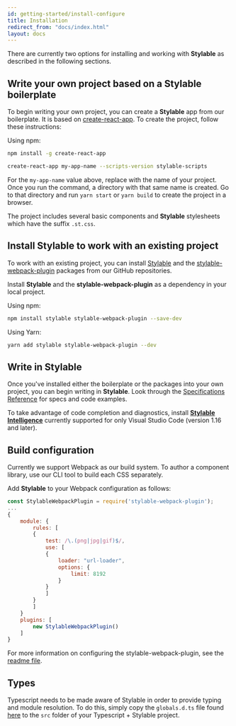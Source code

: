 ```yaml
---
id: getting-started/install-configure
title: Installation
redirect_from: "docs/index.html"
layout: docs
---
```


There are currently two options for installing and working with **Stylable** as described in the following sections.

## Write your own project based on a Stylable boilerplate

To begin writing your own project, you can create a **Stylable** app from our boilerplate. It is based on [create-react-app](https://github.com/facebookincubator/create-react-app). To create the project, follow these instructions: 

Using npm:
```bash
npm install -g create-react-app

create-react-app my-app-name --scripts-version stylable-scripts
```
For the `my-app-name` value above, replace with the name of your project. Once you run the command, a directory with that same name is created. Go to that directory and run `yarn start` or `yarn build` to create the project in a browser.

The project includes several basic components and **Stylable** stylesheets which have the suffix `.st.css`. 

## Install Stylable to work with an existing project

To work with an existing project, you can install [Stylable](https://github.com/wix/stylable) and the [stylable-webpack-plugin](https://github.com/wix/stylable-webpack-plugin) packages from our GitHub repositories. 

Install **Stylable** and the **stylable-webpack-plugin** as a dependency in your local project.

Using npm:
```bash
npm install stylable stylable-webpack-plugin --save-dev
```
Using Yarn:
```bash
yarn add stylable stylable-webpack-plugin --dev
```

## Write in Stylable

Once you've installed either the boilerplate or the packages into your own project, you can begin writing in **Stylable**. Look through the [Specifications Reference](./cheatsheet.md) for specs and code examples. 

To take advantage of code completion and diagnostics, install [**Stylable Intelligence**](./stylable-intelligence.md) currently supported for only Visual Studio Code (version 1.16 and later).

## Build configuration

Currently we support Webpack as our build system. To author a component library, use our CLI tool to build each CSS separately.

Add **Stylable** to your Webpack configuration as follows: 

```js
const StylableWebpackPlugin = require('stylable-webpack-plugin');
...
{
    module: {
        rules: [
        {
            test: /\.(png|jpg|gif)$/,
            use: [
            {
                loader: "url-loader",
                options: {
                    limit: 8192
                }
            }
            ]
        }
        ]
    }
    plugins: [
        new StylableWebpackPlugin()
    ]
}
```

For more information on configuring the stylable-webpack-plugin, see the   [readme file](https://github.com/wix/stylable-webpack-plugin).

## Types

Typescript needs to be made aware of Stylable in order to provide typing and module resolution. To do this, simply copy the `globals.d.ts` file found [here](https://github.com/wix/stylable/blob/master/packages/stylable-scripts/template/src/globals.d.ts) to the `src` folder of your Typescript + Stylable project.
